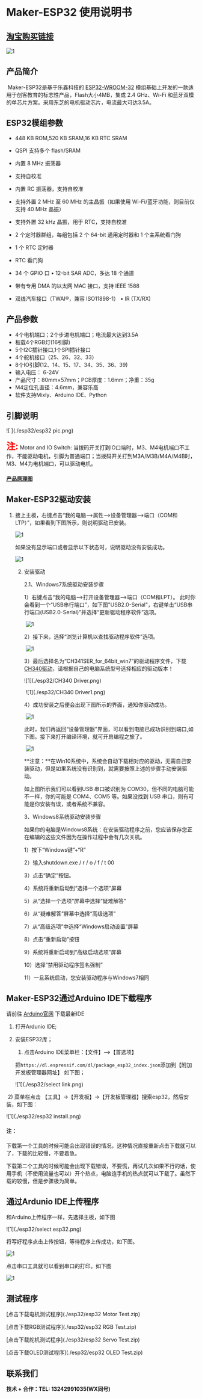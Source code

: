 # Maker-ESP32 使用说明书

## [淘宝购买链接](https://item.taobao.com/item.htm?spm=a21dvs.23580594.0.0.3c3a3d0dhaSOlC&ft=t&id=688324885925)

![1](./esp32/ESP32.jpg)

## 产品简介

​		 Maker-ESP32是基于乐鑫科技的 [ESP32-WROOM-32](https://www.espressif.com/sites/default/files/documentation/esp32-wroom-32_datasheet_cn.pdf) 模组基础上开发的一款适用于创客教育的标志性产品，Flash大小4MB，集成 2.4 GHz、Wi-Fi 和蓝牙双模的单芯片方案。采用东芝的电机驱动芯片，电流最大可达3.5A。

## ESP32模组参数

* 448 KB ROM,520 KB SRAM,16 KB RTC SRAM

* QSPI 支持多个 flash/SRAM

* 内置 8 MHz 振荡器

* 支持自校准

* 内置 RC 振荡器，支持自校准

* 支持外置 2 MHz 至 60 MHz 的主晶振（如果使用 Wi-Fi/蓝牙功能，则目前仅支持 40 MHz 晶振）

* 支持外置 32 kHz 晶振，用于 RTC，支持自校准

* 2 个定时器群组，每组包括 2 个 64-bit 通用定时器和 1 个主系统看门狗

* 1 个 RTC 定时器

* RTC 看门狗

* 34 个 GPIO 口 • 12-bit SAR ADC，多达 18 个通道

* 带有专用 DMA 的以太网 MAC 接口，支持 IEEE 1588

* 双线汽车接口（TWAI®，兼容 ISO11898-1） • IR (TX/RX)

## 产品参数

* 4个电机端口；2个步进电机端口；电流最大达到3.5A
* 板载4个RGB灯(16引脚)
* 5个I2C插针接口,1个SPI插针接口
* 4个舵机接口（25、26、32、33）
* 8个IO引脚(12、14、15、17、34、35、36、39)
* 输入电压： 6-24V
* 产品尺寸：80mm×57mm；PCB厚度：1.6mm；净重：35g
* M4定位孔直径：4.6mm，兼容乐高
* 软件支持Mixly、Arduino IDE、Python

## 引脚说明 

![ ](./esp32/esp32 pic.png)

<font color="red" size="5">**注:**</font>  Motor and IO Switch: 当拨码开关打到IO口端时，M3、M4电机端口不工作，不能驱动电机，引脚为普通端口；当拨码开关打到M3A/M3B/M4A/M4B时，M3、M4为电机端口，可以驱动电机。

#### **[产品原理图](./esp32/ESP32_V1.5.pdf)**

## Maker-ESP32驱动安装

1. 接上主板，右键点击“我的电脑-->属性-->设备管理器-->端口（COM和LTP）”，如果看到下图所示，则说明驱动已安装。

   ![1](./esp32/port.jpg)

   如果没有显示端口或者显示以下状态时，说明驱动没有安装成功。

   ![1](./esp32/unport.jpg)

   2. 安装驱动

      2.1、Windows7系统驱动安装步骤

      1）右键点击“我的电脑-->打开设备管理器-->端口（COM和LPT）。 此时你会看到一个“USB串行端口”，如下图"USB2.0-Serial"，右键单击“USB串行端口(USB2.0-Serial)”并选择“更新驱动程序软件”选项。

      ​                ![1](./esp32/step1.jpg) 

      2）接下来，选择“浏览计算机以查找驱动程序软件”选项。

      ​                         ![1](./esp32/step2.jpg) 

      3）最后选择名为“CH341SER_for_64bit_win7”的驱动程序文件，下载[CH340驱动](./esp32/CH340驱动.zip)，请根据自己的电脑系统型号选择相应的驱动版本！

      ![1](./esp32/CH340 Driver.png)

      ​             ![1](./esp32/CH340 Driver1.png) 

      4）成功安装之后便会出现下图所示的界面，通知你驱动成功。

      ​                    ![1](./esp32/step5.jpg) 

      此时，我们再返回“设备管理器”界面，可以看到电脑已成功识别到端口,如下图。接下来打开编译环境，就可开启编程之旅了。

      ​        ![1](./esp32/step6.jpg) 

      **注意：**在Win10系统中，系统会自动下载相对应的驱动，无需自己安装驱动，但是如果系统没有识别到，就需要按照上述的步骤手动安装驱动。

      如上图所示我们可以看到USB 串口被识别为 COM30，但不同的电脑可能不一样，你的可能是 COM4、COM5 等。如果没找到 USB 串口，则有可能是你安装有误，或者系统不兼容。

      3、Windows8系统驱动安装步骤

      如果你的电脑是Windows8系统：在安装驱动程序之前，您应该保存您正在编辑的这些文件因为在操作过程中会有几次关机。

      1）按下“Windows键”+“R”

      2）输入shutdown.exe / r / o / f / t 00

      3）点击“确定”按钮。

      4）系统将重新启动到“选择一个选项”屏幕

      5）从“选择一个选项”屏幕中选择“疑难解答”

      6）从“疑难解答”屏幕中选择“高级选项”

      7）从“高级选项”中选择“Windows启动设置”屏幕

      8）点击“重新启动”按钮

      9）系统将重新启动到“高级启动选项”屏幕

      10）选择“禁用驱动程序签名强制”

      11）一旦系统启动，您安装驱动程序与Windows7相同

## Maker-ESP32通过Arduino IDE下载程序


请前往 [Arduino官网](https://www.arduino.cc/en/Main/Software)  下载最新IDE

1. 打开Ardunio IDE; 

2. 安装ESP32库；

   1) 点击Arduino IDE菜单栏：【文件】-->【首选项】

    把`https://dl.espressif.com/dl/package_esp32_index.json`添加到【附加开发板管理器网址】 如下图；

   ![1](./esp32/select link.png)

​       2) 菜单栏点击 【工具】->【开发板】->【开发板管理器】搜索esp32，然后安装，如下图：

![1](./esp32/esp32 install.png)

#### **注：**

下载第一个工具的时候可能会出现错误的情况，这种情况直接重新点击下载就可以了，下载的比较慢，不要着急。

下载第二个工具的时候可能会出现下载错误，不要慌，再试几次如果不行的话，使用手机（不使用流量也可以）开个热点，电脑连手机的热点就可以下载了。虽然下载的较慢，但是步骤极为简单。

## 通过Ardunio IDE上传程序

和Arduino上传程序一样，先选择主板，如下图

![1](./esp32/select esp32.png)

将写好程序点击上传按钮，等待程序上传成功，如下图。

![1](./esp32/download.png)

点击串口工具就可以看到串口的打印。如下图

![1](./esp32/serial.png)

## 测试程序

[点击下载电机测试程序](./esp32/esp32 Motor Test.zip)

[点击下载RGB测试程序](./esp32/esp32 RGB Test.zip)

[点击下载舵机测试程序](./esp32/esp32 Servo Test.zip)

[点击下载OLED测试程序](./esp32/esp32 OLED Test.zip)

## 联系我们

**技术 + 合作：TEL:  13242991035(WX同号)**